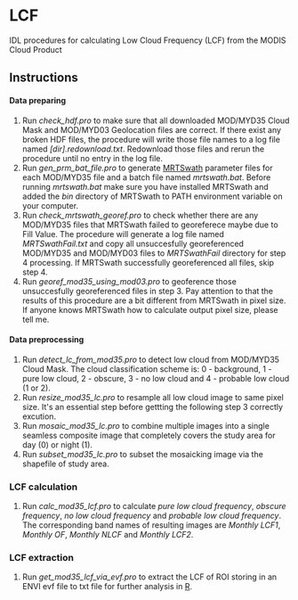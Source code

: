 LCF
===

IDL procedures for calculating Low Cloud Frequency (LCF) from the MODIS Cloud Product

## Instructions
#### Data preparing
1. Run *check_hdf.pro* to make sure that all downloaded MOD/MYD35 Cloud Mask and MOD/MYD03 Geolocation files are correct. If there exist any broken HDF files, the procedure will write those file names to a log file named *[dir].redownload.txt*. Redownload those files and rerun the procedure until no entry in the log file.
2. Run *gen_prm_bat_file.pro* to generate [MRTSwath](https://lpdaac.usgs.gov/tools/modis_reprojection_tool_swath) parameter files for each MOD/MYD35 file and a batch file named *mrtswath.bat*. Before running *mrtswath.bat* make sure you have installed MRTSwath and added the *bin* directory of MRTSwath to PATH environment variable on your computer.
3. Run *check_mrtswath_georef.pro* to check whether there are any MOD/MYD35 files that MRTSwath failed to georeferece maybe due to Fill Value. The procedure will generate a log file named *MRTSwathFail.txt* and copy all unsuccesfully georeferenced MOD/MYD35 and MOD/MYD03 files to *MRTSwathFail* directory for step 4 processing. If MRTSwath successfully georeferenced all files, skip step 4.
4. Run *georef_mod35_using_mod03.pro* to geoference those unsuccesfully georeferenced files in step 3. Pay attention to that the results of this procedure are a bit different from MRTSwath in pixel size. If anyone knows MRTSwath how to calculate output pixel size, please tell me.

#### Data preprocessing
1. Run *detect_lc_from_mod35.pro* to detect low cloud from MOD/MYD35 Cloud Mask. The cloud classification scheme is: 0 - background, 1 - pure low cloud, 2 - obscure, 3 - no low cloud and 4 - probable low cloud (1 or 2).
2. Run *resize_mod35_lc.pro* to resample all low cloud image to same pixel size. It's an essential step before gettting the following step 3 correctly excution.
3. Run *mosaic_mod35_lc.pro* to combine multiple images into a single seamless composite image that completely covers the study area for day (0) or night (1).
4. Run *subset_mod35_lc.pro* to subset the mosaicking image via the shapefile of study area.

### LCF calculation
1. Run *calc_mod35_lcf.pro* to calculate *pure low cloud frequency*, *obscure frequency*, *no low cloud frequency* and *probable low cloud frequency*. The corresponding band names of resulting images are *Monthly LCF1*, *Monthly OF*, *Monthly NLCF* and *Monthly LCF2*.

### LCF extraction
1. Run *get_mod35_lcf_via_evf.pro* to extract the LCF of ROI storing in an ENVI evf file to txt file for further analysis in [R](http://www.r-project.org/).

